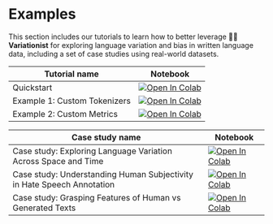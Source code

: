 # Examples

This section includes our tutorials to learn how to better leverage 🕵️‍♀️ **Variationist** for exploring language variation and bias in written language data, including a set of case studies using real-world datasets.

| Tutorial name | Notebook |
| ----------- | -------- |
| Quickstart | [![Open In Colab](https://colab.research.google.com/assets/colab-badge.svg)](https://colab.research.google.com/github/dhfbk/variationist/blob/main/examples/Variationist-Quickstart.ipynb) |
| Example 1: Custom Tokenizers | [![Open In Colab](https://colab.research.google.com/assets/colab-badge.svg)](https://colab.research.google.com/drive/1e1ob-uh5GL0SEiBw0B7uzrdZj-amD6vo?usp=sharing) |
| Example 2: Custom Metrics | [![Open In Colab](https://colab.research.google.com/assets/colab-badge.svg)](https://colab.research.google.com/drive/1tE56vYqSi0ijsuwz30hvcGEaZniYSZdg?usp=sharing) |

| Case study name | Notebook |
| ----------- | -------- |
| Case study: Exploring Language Variation Across Space and Time | [![Open In Colab](https://colab.research.google.com/assets/colab-badge.svg)](https://drive.google.com/file/d/1Zn62YyHNXGLjUFKwBHLsIWyv-37WhG1I/view?usp=sharing) |
| Case study: Understanding Human Subjectivity in Hate Speech Annotation | [![Open In Colab](https://colab.research.google.com/assets/colab-badge.svg)](https://drive.google.com/file/d/1jvTo7_tAae5xa5o795ZPAwynLh9mW_mQ/view?usp=sharing) |
| Case study: Grasping Features of Human vs Generated Texts | [![Open In Colab](https://colab.research.google.com/assets/colab-badge.svg)](https://drive.google.com/file/d/16Gfkt3p_eISGsRBnqhFSmXbkDCj-TLeA/view?usp=sharing) |
